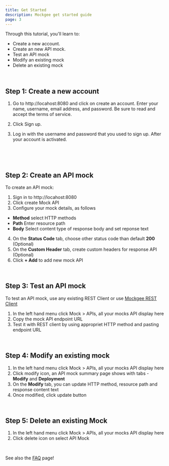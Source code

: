 ```yaml
---
title: Get Started
description: Mockgee get started guide
page: 3
---
```


Through this tutorial, you'll learn to:

  - Create a new account.
  - Create an new API mock.
  - Test an API mock
  - Modify an existing mock
  - Delete an existing mock

<br/>

## Step 1: Create a new account

1. Go to http://locahost:8080 and click on create an account. Enter your name, username, email address, and password. Be sure to read and accept the terms of service.
    
2. Click Sign up.

<!-- 3. Mockgee sends you an account confirmation. In the confirmation email, click the account verification link.
  You'll be sent to the login page: http://locahost:8080 -->

3. Log in with the username and password that you used to sign up. 
   After your account is activated.

   <br>

<info-box type="is-success">
  <template #info-box>
    Congratulations! you are ready create your first mock API.
  </template>
</info-box>

<br/>


## Step 2: Create an API mock

To create an API mock:

1. Sign in to http://locahost:8080
2. Click create Mock API
3. Configure your mock details, as follows
  - **Method** select HTTP methods
  - **Path** Enter resource path
  - **Body** Select content type of response body and set reponse text
4.  On the **Status Code** tab, choose other status code than default **200** (Optional)
5.  On the **Custom Header** tab, create custom headers for response API (Optional)
6. Click **+ Add** to add new mock API

<br/>

<info-box>
  <template #info-box>
    Congratulations! Mock API is created.
  </template>
</info-box>


## Step 3: Test an API mock

To test an API mock, use any existing REST Client or use [Mockgee REST Client](http://locahost:8080/#/mock/test)

1. In the left hand menu click Mock > APIs, all your mocks API display here
2. Copy the mock API endpoint URL
3. Test it with REST client by using appropriet HTTP method and pasting endpoint URL

<br/>

## Step 4: Modify an existing mock

1. In the left hand menu click Mock > APIs, all your mocks API display here
2. Click modify icon, an API mock summary page shows with tabs - **Modify** and **Deployment**
3. On the **Modify** tab, you can update HTTP method, resource path and response content text
4. Once modified, click update button


<br/>

## Step 5: Delete an existing Mock

1. In the left hand menu click Mock > APIs, all your mocks API display here
2. Click delete icon on select API Mock

<br/>

See also the [FAQ](/faq) page!

<br/>
<br/>
